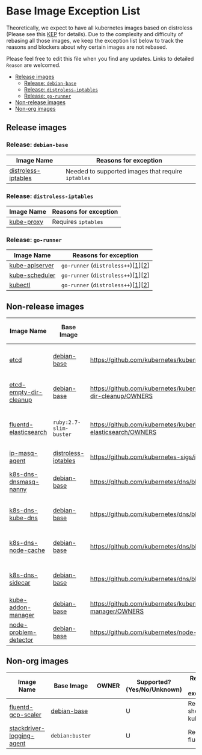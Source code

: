 # Base Image Exception List

Theoretically, we expect to have all kubernetes images based on distroless (Please see this [KEP](https://github.com/kubernetes/enhancements/blob/master/keps/sig-release/20190316-rebase-images-to-distroless.md) for details). Due to the complexity and difficulty of rebasing all those images, we keep the exception list below to track the reasons and blockers about why certain images are not rebased.

Please feel free to edit this file when you find any updates. Links to detailed `Reason` are welcomed.

- [Release images](#release-images)
  - [Release: `debian-base`](#release-debian-base)
  - [Release: `distroless-iptables`](#release-distroless-iptables)
  - [Release: `go-runner`](#release-go-runner)
- [Non-release images](#non-release-images)
- [Non-org images](#non-org-images)

## Release images

### Release: `debian-base`

| Image Name | Reasons for exception |
|---|---|
| [distroless-iptables] | Needed to supported images that require `iptables` |

### Release: `distroless-iptables`

| Image Name | Reasons for exception |
|---|---|
| [kube-proxy][core-images] | Requires `iptables` |

### Release: `go-runner`

| Image Name | Reasons for exception |
|---|---|
| [kube-apiserver][core-images] | `go-runner` (`distroless++`)[[1](https://github.com/kubernetes/kubernetes/pull/90804)][[2](https://github.com/kubernetes/kubernetes/pull/90674)] |
| [kube-scheduler][core-images] | `go-runner` (`distroless++`)[[1](https://github.com/kubernetes/kubernetes/pull/90804)][[2](https://github.com/kubernetes/kubernetes/pull/90674)] |
| [kubectl][core-images] | `go-runner` (`distroless++`)[[1](https://github.com/kubernetes/kubernetes/pull/90804)][[2](https://github.com/kubernetes/kubernetes/pull/90674)] |

## Non-release images

| Image Name | Base Image | OWNER | Supported? (Yes/No/Unknown) | Reasons for exception |
|---|---|---|---|---|
| [etcd] | [debian-base] | https://github.com/kubernetes/kubernetes/blob/master/cluster/images/etcd/OWNERS | Y | Requires shell to do data migration |
| [etcd-empty-dir-cleanup] | [debian-base] | https://github.com/kubernetes/kubernetes/blob/master/cluster/images/etcd-empty-dir-cleanup/OWNERS | U | Requires shell to do some cleanup |
| [fluentd-elasticsearch] | `ruby:2.7-slim-buster` | https://github.com/kubernetes/kubernetes/blob/master/cluster/addons/fluentd-elasticsearch/OWNERS | U | Requires shell to install fluentd via ruby |
| [ip-masq-agent] | [distroless-iptables] | https://github.com/kubernetes-sigs/ip-masq-agent/blob/master/OWNERS | U | Requires `iptables` |
| [k8s-dns-dnsmasq-nanny] | [debian-base] | https://github.com/kubernetes/dns/blob/master/OWNERS | U | Requires [container debugging tooling](https://github.com/kubernetes/enhancements/blob/master/keps/sig-node/20190212-ephemeral-containers.md) |
| [k8s-dns-kube-dns] | [debian-base] | https://github.com/kubernetes/dns/blob/master/OWNERS | U | Requires [container debugging tooling](https://github.com/kubernetes/enhancements/blob/master/keps/sig-node/20190212-ephemeral-containers.md) |
| [k8s-dns-node-cache] | [debian-base] | https://github.com/kubernetes/dns/blob/master/OWNERS | U | Requires [container debugging tooling](https://github.com/kubernetes/enhancements/blob/master/keps/sig-node/20190212-ephemeral-containers.md) |
| [k8s-dns-sidecar] | [debian-base] | https://github.com/kubernetes/dns/blob/master/OWNERS | U | Requires [container debugging tooling](https://github.com/kubernetes/enhancements/blob/master/keps/sig-node/20190212-ephemeral-containers.md) |
| [kube-addon-manager] | [debian-base] | https://github.com/kubernetes/kubernetes/blob/master/cluster/addons/addon-manager/OWNERS | U | Requires [shell](https://github.com/kubernetes/kubernetes/blob/master/cluster/addons/addon-manager/kube-addons.sh) |
| [node-problem-detector] | [debian-base] | https://github.com/kubernetes/node-problem-detector/blob/master/OWNERS | U | Requires `libsystemd0` |

## Non-org images

| Image Name | Base Image | OWNER | Supported? (Yes/No/Unknown) | Reasons for exception |
|---|---|---|---|---|
| [fluentd-gcp-scaler] | [debian-base] |  | U | Requires shell and kubectl |
| [stackdriver-logging-agent] | `debian:buster` |  | U | Requires fluentd |

[core-images]: https://github.com/kubernetes/kubernetes/blob/75889ecec5d30cbe1dcb6636d5334b21b4378e9c/build/common.sh#L114-L133
[debian-base]: https://github.com/kubernetes/release/blob/8227bf2da2223e69617dcccde85ff02719628d55/images/build/debian-base
[distroless-iptables]: https://github.com/kubernetes/release/tree/9a6bbeaf5012ea2540b7f198f4eeff337442ec36/images/build/distroless-iptables
[etcd]: https://github.com/kubernetes/kubernetes/blob/d63d77dc4cae044702dac1fc5a97fafebebcbb0f/cluster/images/etcd/Dockerfile
[etcd-empty-dir-cleanup]: https://github.com/kubernetes/kubernetes/blob/d63d77dc4cae044702dac1fc5a97fafebebcbb0f/cluster/images/etcd-empty-dir-cleanup/Dockerfile
[fluentd-elasticsearch]: https://github.com/kubernetes/kubernetes/blob/d63d77dc4cae044702dac1fc5a97fafebebcbb0f/cluster/addons/fluentd-elasticsearch/fluentd-es-image/Dockerfile
[fluentd-gcp-scaler]: https://github.com/GoogleCloudPlatform/k8s-stackdriver/blob/a8690c15342dc0545c8ed404c7e3ba70867e08f2/fluentd-gcp-scaler/Dockerfile
[ip-masq-agent]: https://github.com/kubernetes-sigs/ip-masq-agent/blob/83d8fe820435ac4c6b045a597d993ddee2983d1f/Dockerfile.in
[k8s-dns-dnsmasq-nanny]: https://github.com/kubernetes/dns/blob/69830ba1a789b3e44d4bb37a96ef01332b8044a0/Dockerfile.dnsmasq-nanny
[k8s-dns-kube-dns]: https://github.com/kubernetes/dns/blob/69830ba1a789b3e44d4bb37a96ef01332b8044a0/Dockerfile.kube-dns
[k8s-dns-node-cache]: https://github.com/kubernetes/dns/blob/69830ba1a789b3e44d4bb37a96ef01332b8044a0/Dockerfile.node-cache
[k8s-dns-sidecar]: https://github.com/kubernetes/dns/blob/69830ba1a789b3e44d4bb37a96ef01332b8044a0/Dockerfile.sidecar
[kube-addon-manager]: https://github.com/kubernetes/kubernetes/blob/d63d77dc4cae044702dac1fc5a97fafebebcbb0f/cluster/addons/addon-manager/Dockerfile
[node-problem-detector]: https://github.com/kubernetes/node-problem-detector/blob/1d03b66f1516657a354a7466e975e59fc9aafd29/Dockerfile.in
[stackdriver-logging-agent]: https://github.com/Stackdriver/agent-packaging
